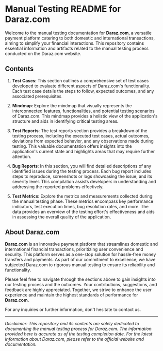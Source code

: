 # Manual Testing README for Daraz.com

Welcome to the manual testing documentation for **Daraz.com**, a versatile payment platform catering to both domestic and international transactions, aiming to simplify your financial interactions. This repository contains essential information and artifacts related to the manual testing process conducted on the Daraz.com website.

## Contents

1. **Test Cases**: This section outlines a comprehensive set of test cases developed to evaluate different aspects of Daraz.com's functionality. Each test case details the steps to follow, expected outcomes, and any associated prerequisites.

2. **Mindmap**: Explore the mindmap that visually represents the interconnected features, functionalities, and potential testing scenarios of Daraz.com. This mindmap provides a holistic view of the application's structure and aids in identifying critical testing areas.

3. **Test Reports**: The test reports section provides a breakdown of the testing process, including the executed test cases, actual outcomes, deviations from expected behavior, and any observations made during testing. This valuable documentation offers insights into the application's current state and highlights areas that may require further attention.

4. **Bug Reports**: In this section, you will find detailed descriptions of any identified issues during the testing process. Each bug report includes steps to reproduce, screenshots or logs showcasing the issue, and its severity level. This compilation assists developers in understanding and addressing the reported problems effectively.

5. **Test Metrics**: Explore the metrics and measurements collected during the manual testing phase. These metrics encompass key performance indicators, test execution times, bug resolution rates, and more. The data provides an overview of the testing effort's effectiveness and aids in assessing the overall quality of the application.

## About Daraz.com

**Daraz.com** is an innovative payment platform that streamlines domestic and international financial transactions, prioritizing user convenience and security. This platform serves as a one-stop solution for hassle-free money transfers and payments. As part of our commitment to excellence, we have subjected Daraz.com to rigorous manual testing to ensure its reliability and functionality.

Please feel free to navigate through the sections above to gain insights into our testing process and the outcomes. Your contributions, suggestions, and feedback are highly appreciated. Together, we strive to enhance the user experience and maintain the highest standards of performance for **Daraz.com**.

For any inquiries or further information, don't hesitate to contact us.

---
*Disclaimer: This repository and its contents are solely dedicated to documenting the manual testing process for Daraz.com. The information provided here is accurate as of the testing completion date. For the latest information about Daraz.com, please refer to the official website and documentation.*
